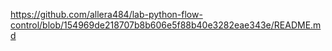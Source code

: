 https://github.com/allera484/lab-python-flow-control/blob/154969de218707b8b606e5f88b40e3282eae343e/README.md
